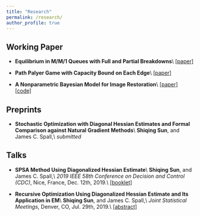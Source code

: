 ```yaml
---
title: "Research"
permalink: /research/
author_profile: true
---
```


Working Paper
---

* **Equilibrium in M/M/1 Queues with Full and Partial Breakdowns**\\
  [[paper]](https://jinke19.github.io/jinke.github.io/files/HDP_Image.pdf) 
  
* **Path Palyer Game with Capacity Bound on Each Edge**\\
  [[paper]](https://jinke19.github.io/jinke.github.io/files/HDP_Image.pdf) 
  
* **A Nonparametric Bayesian Model for Image Restoration**\\
  [[paper]](https://jinke19.github.io/jinke.github.io/files/Image.pdf) [[code]](https://jinke19.github.io/jinke.github.io/files/HDP_Image.pdf)


Preprints
---
* **Stochastic Optimization with Diagonal Hessian Estimates and Formal Comparison against Natural Gradient Methods**\\
  **Shiqing Sun**, and James C. Spall,\\
  _submitted_

Talks
---
* **SPSA Method Using Diagonalized Hessian Estimate**\\
  **Shiqing Sun**, and James C. Spall,\\
  _2019 IEEE 58th Conference on Decision and Control (CDC)_, Nice, France, Dec. 12th, 2019.\\
  [[booklet]](https://cdc2019.ieeecss.org/files/CDC2019Booklet.pdf)
  
* **Recursive Optimization Using Diagonalized Hessian Estimate and Its Application in EM**\\
  **Shiqing Sun**, and James C. Spall,\\
  _Joint Statistical Meetings_, Denver, CO, Jul. 29th, 2019.\\
  [[abstract]](https://ww2.amstat.org/meetings/jsm/2019/onlineprogram/AbstractDetails.cfm?abstractid=307324)
